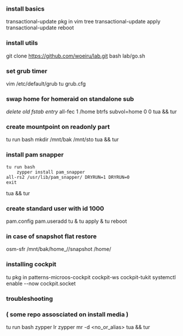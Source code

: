 ### install basics
transactional-update pkg in vim tree
transactional-update apply
transactional-update reboot

### install utils
git clone https://github.com/woeiru/lab.git
bash lab/go.sh

### set grub timer
vim /etc/default/grub
tu grub.cfg

### swap home for homeraid on standalone sub
*delete old fstab entry*
all-fec 1 /home btrfs subvol=home 0 0
tua && tur

### create mountpoint on readonly part
tu run bash
    mkdir /mnt/bak /mnt/sto
tua && tur

### install pam snapper
    tu run bash
        zypper install pam_snapper
    all-rs2 /usr/lib/pam_snapper/ DRYRUN=1 DRYRUN=0
    exit
tua && tur

### create standard user with id 1000
pam.config
pam.useradd <username> <usergroup>
tu & tu apply & tu reboot

### in case of snapshot flat restore
osm-sfr /mnt/bak/home_<username>/<sNr>/snapshot /home/<username>

### installing cockpit
tu pkg in patterns-microos-cockpit cockpit-ws cockpit-tukit 
systemctl enable --now cockpit.socket



### troubleshooting
### ( some repo assosciated on install media )
tu run bash
	zypper lr
	zypper mr -d <no_or_alias>
tua && tur
